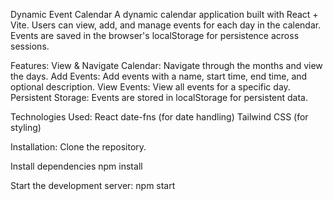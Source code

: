 Dynamic Event Calendar
A dynamic calendar application built with React + Vite. Users can view, add, and manage events for each day in the calendar. Events are saved in the browser's localStorage for persistence across sessions.

Features:
View & Navigate Calendar: Navigate through the months and view the days.
Add Events: Add events with a name, start time, end time, and optional description.
View Events: View all events for a specific day.
Persistent Storage: Events are stored in localStorage for persistent data.

Technologies Used:
React
date-fns (for date handling)
Tailwind CSS (for styling)

Installation:
Clone the repository.

Install dependencies
npm install

Start the development server:
npm start
